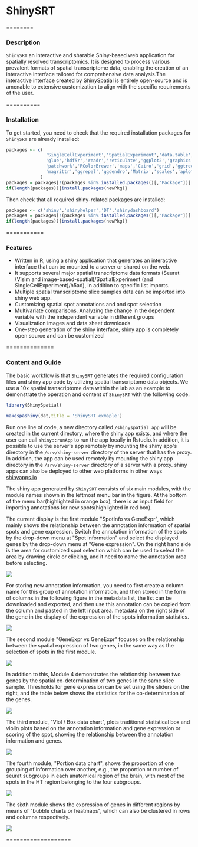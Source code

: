 # ShinySRT

========

### Description
`ShinySRT` an interactive and sharable Shiny-based web application for spatially resolved transcriptomics. It is designed to process various prevalent formats of spatial transcriptome data, enabling the creation of an interactive interface tailored for comprehensive data analysis.The interactive interface created by ShinySpatial is entirely open-source and is amenable to extensive customization to align with the specific requirements of the user.

==========

### Installation
To get started, you need to check that the required installation packages for `ShinySRT` are already installed:

``` r
packages <- c(
               'SingleCellExperiment','SpatialExperiment','data.table','dplyr',
               'glue','hdf5r','readr','reticulate','ggplot2','graphics','gridExtra',
               'patchwork','RColorBrewer','maps','Cairo','grid','ggtree','aplot',
               'magrittr','ggrepel','ggdendro','Matrix','scales','aplot'
             )
packages = packages[!(packages %in% installed.packages()[,"Package"])]
if(length(packages)){install.packages(newPkg)}             
```
Then check that all required shiny-related packages are installed:

``` r
packages <- c('shiny','shinyhelper','DT','shinydashboard')
packages = packages[!(packages %in% installed.packages()[,"Package"])]
if(length(packages)){install.packages(newPkg)}
```

===========

### Features
- Written in R, using a shiny application that generates an interactive interface that can be mounted to a server or shared on the web.
- It supports several major spatial transcriptome data formats (Seurat (Visim and image-based-spatial)/SpatialExperiment (and SingleCellExperiment)/h5ad), in addition to specific list imports.
- Multiple spatial transcriptome slice samples data can be imported into shiny web app.
- Customizing spatial spot annotations and and spot selection
- Multivariate comparisons. Analyzing the change in the dependent variable with the independent variable in different groups
- Visualization images and data sheet downloads
- One-step generation of the shiny interface, shiny app is completely open source and can be customized

==============

### Content and Guide
The basic workflow is that `ShinySRT` generates the required configuration files and shiny app code by utilizing spatial transcriptome data objects.
We use a 10x spatial transcriptome data within the lab as an example to demonstrate the operation and content of `ShinySRT` with the following code.

``` r
library(ShinySpatial)

makespashiny(dat,title = 'ShinySRT exmaple')
```
Run one line of code, a new directory called `/shinyspatial_app` will be created in the current directory, where the shiny app exists, and where the user can call `shiny::runApp` to run the app locally in Rstudio.In addition, it is possible to use the server's app remotely by mounting the shiny app's directory in the `/srv/shiny-server` directory of the server that has the proxy. In addition, the app can be used remotely by mounting the shiny app directory in the `/srv/shiny-server` directory of a server with a proxy. shiny apps can also be deployed to other web platforms in other ways [shinyapps.io](https://www.shinyapps.io/)


The shiny app generated by `ShinySRT` consists of six main modules, with the module names shown in the leftmost menu bar in the figure. At the bottom of the menu bar(highlighted in orange box), there is an input field for importing annotations for new spots(highlighted in red box).

The current display is the first module "SpotInfo vs GeneExpr", which mainly shows the relationship between the annotation information of spatial spots and gene expression. Switch the annotation information of the spots by the drop-down menu at "Spot information" and select the displayed genes by the drop-down menu at "Gene expression". On the right hand side is the area for customized spot selection which can be used to select the area by drawing circle or clicking, and it need to name the annotation area before selecting.


![](image/content1.png)


For storing new annotation information, you need to first create a column name for this group of annotation information, and then stored in the form of columns in the following figure in the metadata list, the list can be downloaded and exported, and then use this annotation can be copied from the column and pasted in the left input area. metadata on the right side of the gene in the display of the expression of the spots information statistics.


![](image/content2.png)


The second module "GeneExpr vs GeneExpr" focuses on the relationship between the spatial expression of two genes, in the same way as the selection of spots in the first module.


![](image/content3.png)


In addition to this, Module 4 demonstrates the relationship between two genes by the spatial co-determination of two genes in the same slice sample. Thresholds for gene expression can be set using the sliders on the right, and the table below shows the statistics for the co-determination of the genes.


![](image/content4.png)


The third module, "Viol / Box data chart", plots traditional statistical box and violin plots based on the annotation information and gene expression or scoring of the spot, showing the relationship between the annotation information and genes.


![](image/content5.png)


The fourth module, "Portion data chart", shows the proportion of one grouping of information over another, e.g., the proportion or number of seurat subgroups in each anatomical region of the brain, with most of the spots in the HT region belonging to the four subgroups.


![](image/content6.png)


The sixth module shows the expression of genes in different regions by means of "bubble charts or heatmaps", which can also be clustered in rows and columns respectively.


![](image/content7.png)


===================
